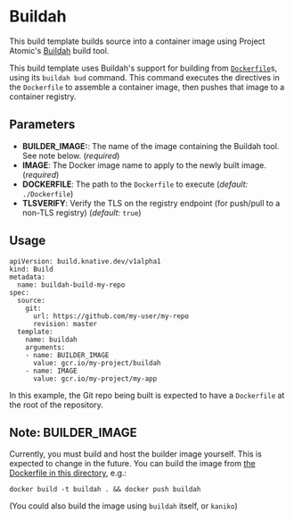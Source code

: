 # Buildah

This build template builds source into a container image using Project Atomic's
[Buildah](https://github.com/projectatomic/buildah) build tool.

This build template uses Buildah's support for building from
[`Dockerfile`](https://docs.docker.com/engine/reference/builder/)s, using its
`buildah bud` command. This command executes the directives in the `Dockerfile`
to assemble a container image, then pushes that image to a container registry.

## Parameters

* **BUILDER_IMAGE:**: The name of the image containing the Buildah tool. See
  note below.
  (_required_)
* **IMAGE**: The Docker image name to apply to the newly built image.
  (_required_)
* **DOCKERFILE**: The path to the `Dockerfile` to execute (_default:_
  `./Dockerfile`)
* **TLSVERIFY**: Verify the TLS on the registry endpoint (for push/pull to a
  non-TLS registry) (_default:_ `true`)

## Usage

```
apiVersion: build.knative.dev/v1alpha1
kind: Build
metadata:
  name: buildah-build-my-repo
spec:
  source:
    git:
      url: https://github.com/my-user/my-repo
      revision: master
  template:
    name: buildah
    arguments:
    - name: BUILDER_IMAGE
      value: gcr.io/my-project/buildah
    - name: IMAGE
      value: gcr.io/my-project/my-app
```

In this example, the Git repo being built is expected to have a `Dockerfile` at
the root of the repository.

## Note: BUILDER_IMAGE

Currently, you must build and host the builder image yourself. This is expected
to change in the future. You can build the image from [the Dockerfile in this
directory](./Dockerfile), e.g.:

```
docker build -t buildah . && docker push buildah
```

(You could also build the image using `buildah` itself, or `kaniko`)
